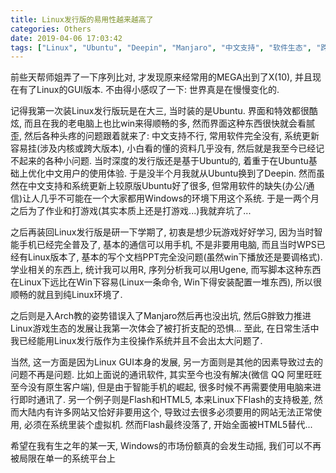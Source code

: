 ```yaml
---
title: Linux发行版的易用性越来越高了
categories: Others
date: 2019-04-06 17:03:42
tags: ["Linux", "Ubuntu", "Deepin", "Manjaro", "中文支持", "软件生态", "跨平台", "Windows对比", "MEGA", "WPS", "R语言", "Ugene", "Steam"]
---
```


前些天帮师姐弄了一下序列比对, 才发现原来经常用的MEGA出到了X(10), 并且现在有了Linux的GUI版本. 不由得小感叹了一下: 世界真是在慢慢变化的.

<!-- 摘要部分 -->
<!-- more -->

记得我第一次装Linux发行版玩是在大三, 当时装的是Ubuntu. 界面和特效都很酷炫, 而且在我的老电脑上也比win来得顺畅的多, 然而界面这种东西很快就会看腻歪, 然后各种头疼的问题跟着就来了: 中文支持不行, 常用软件完全没有, 系统更新容易挂(涉及内核或跨大版本), 小白看的懂的资料几乎没有, 然后就是我至今已经记不起来的各种小问题. 当时深度的发行版还是基于Ubuntu的, 着重于在Ubuntu基础上优化中文用户的使用体验. 于是没半个月我就从Ubuntu换到了Deepin. 然而虽然在中文支持和系统更新上较原版Ubuntu好了很多, 但常用软件的缺失(办公/通信)让人几乎不可能在一个大家都用Windows的环境下用这个系统. 于是一两个月之后为了作业和打游戏(其实本质上还是打游戏...)我就弃坑了...

之后再装回Linux发行版是研一下学期了, 初衷是想少玩游戏好好学习, 因为当时智能手机已经完全普及了, 基本的通信可以用手机, 不是非要用电脑, 而且当时WPS已经有Linux版本了, 基本的写个文档PPT完全没问题(虽然win下播放还是要调格式). 学业相关的东西上, 统计我可以用R, 序列分析我可以用Ugene, 而写脚本这种东西在Linux下远比在Win下容易(Linux一条命令, Win下得安装配置一堆东西), 所以很顺畅的就且到纯Linux环境了.

之后则是入Arch教的姿势错误入了Manjaro然后再也没出坑, 然后G胖致力推进Linux游戏生态的发展让我第一次体会了被打折支配的恐惧... 至此, 在日常生活中我已经能用Linux发行版作为主役操作系统并且不会出太大问题了.

当然, 这一方面是因为Linux GUI本身的发展, 另一方面则是其他的因素导致过去的问题不再是问题. 比如上面说的通讯软件, 其实至今也没有解决(微信 QQ 阿里旺旺至今没有原生客户端), 但是由于智能手机的崛起, 很多时候不再需要使用电脑来进行即时通讯了. 另一个例子则是Flash和HTML5, 本来Linux下Flash的支持极差, 然而大陆内有许多网站又恰好非要用这个, 导致过去很多必须要用的网站无法正常使用, 必须在系统里装个虚拟机. 然而Flash最终没落了, 开始全面被HTML5替代...

希望在我有生之年的某一天, Windows的市场份额真的会发生动摇, 我们可以不再被局限在单一的系统平台上
